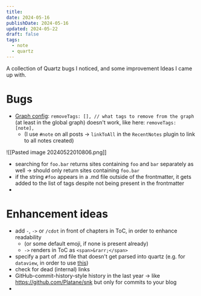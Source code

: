 ```yaml
---
title: 
date: 2024-05-16
publishDate: 2024-05-16
updated: 2024-05-22
draft: false
tags:
  - note
  - quartz
---
```


A collection of Quartz bugs I noticed, and some improvement Ideas I came up with.

# Bugs

- [Graph config](https://quartz.jzhao.xyz/features/graph-view): `removeTags: [], // what tags to remove from the graph` (at least in the global graph) doesn't work, like here: `removeTags: [note],`
	- (I use `#note` on all posts -> `linkToAll` in the `RecentNotes` plugin to link to all notes created)

![[Pasted image 20240522010806.png]]

- searching for `foo.bar` returns sites containing `foo` and `bar` separately as well -> should only return sites containing `foo.bar`
- if the string `#foo` appears in a .md file outside of the frontmatter, it gets added to the list of tags despite not being present in the frontmatter
- 

# Enhancement ideas

- add `-`, `->` or `/cdot` in front of chapters in ToC, in order to enhance readability
	- (or some default emoji, if none is present already)
	- `->` renders in ToC as `<span>&rarr;</span>`
- specify a part of .md file that doesn't get parsed into quartz (e.g. for `dataview`, in order to use [this](https://obsidian.rocks/dataview-in-obsidian-a-beginners-guide/#List_unlinked_files))
- check for dead (internal) links
- GitHub-commit-history-style history in the last year -> like https://github.com/Platane/snk but only for commits to your blog
- 
